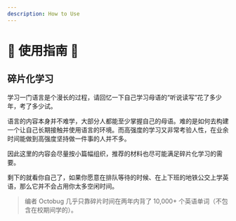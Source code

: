 ```yaml
---
description: How to Use
---
```


# 🧭 使用指南 🚧

<!--@include: ./.vitepress/hack.md-->

## 碎片化学习

学习一门语言是个漫长的过程，请回忆一下自己学习母语的“听说读写”花了多少年，考了多少试。

语言的内容本身并不难学，大部分人都能至少掌握自己的母语。难的是如何去构建一个让自己长期接触并使用语言的环境。而高强度的学习又非常考验人性，在业余时间能做到高强度坚持做一件事的人并不多。

因此这里的内容会尽量按小篇幅组织，推荐的材料也尽可能满足碎片化学习的需要。

剩下的就看你自己了，如果你愿意在排队等待的时候、在上下班的地铁公交上学英语，那么它并不会占用你太多空闲时间。

> 编者 Octobug 几乎只靠碎片时间在两年内背了 10,000+ 个英语单词（不包含在校期间学的）。
